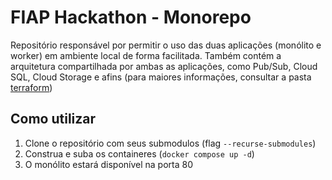 # FIAP Hackathon - Monorepo

Repositório responsável por permitir o uso das duas aplicações (monólito e worker) em ambiente local de forma facilitada.
Também contém a arquitetura compartilhada por ambas as aplicações, como Pub/Sub, Cloud SQL, Cloud Storage e afins (para maiores informações, consultar a pasta [terraform](./terraform))

## Como utilizar

1. Clone o repositório com seus submodulos (flag `--recurse-submodules`)
2. Construa e suba os containeres (`docker compose up -d`)
3. O monólito estará disponível na porta 80
